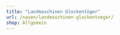 ```yaml
---
title: "Landmaschinen Glockentöger"
url: /nauen/landmaschinen-glockentoeger/
shop: Allgemein
---
```

